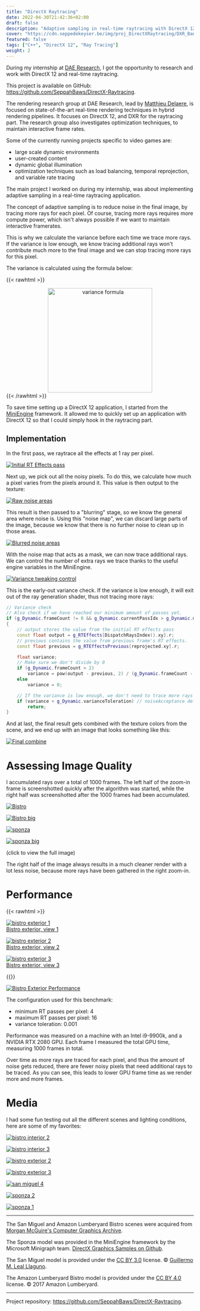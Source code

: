 ```yaml
---
title: "DirectX Raytracing"
date: 2022-04-30T21:42:36+02:00
draft: false
description: "Adaptive sampling in real-time raytracing with DirectX 12 during my internship at DAE Research."
cover: "https://cdn.seppedekeyser.be/img/proj_DirectXRaytracing/DXR_Banner.png"
featured: false
tags: ["C++", "DirectX 12", "Ray Tracing"]
weight: 2
---
```


During my internship at [DAE Research](https://digitalartsandentertainment.be/page/133/Research), I got the opportunity to research and work with DirectX 12 and real-time raytracing.

This project is available on GitHub: https://github.com/SeppahBaws/DirectX-Raytracing.

The rendering research group at DAE Research, lead by [Matthieu Delaere](http://www.matthieudelaere.com), is focused on state-of-the-art real-time rendering techniques in hybrid rendering pipelines. It focuses on DirectX 12, and DXR for the raytracing part.
The research group also investigates optimization techniques, to maintain interactive frame rates.

Some of the currently running projects specific to video games are:

- large scale dynamic environments
- user-created content
- dynamic global illumination
- optimization techniques such as load balancing, temporal reprojection, and variable rate tracing

The main project I worked on during my internship, was about implementing adaptive sampling in a real-time raytracing application.

The concept of adaptive sampling is to reduce noise in the final image, by tracing more rays for each pixel. Of course, tracing more rays requires more compute power, which isn't always possible if we want to maintain interactive framerates.

This is why we calculate the variance before each time we trace more rays. If the variance is low enough, we know tracing additional rays won't contribute much more to the final image and we can stop tracing more rays for this pixel.

The variance is calculated using the formula below:

{{< rawhtml >}}

<div style="text-align: center; width: 100%">
    <a href="https://cdn.seppedekeyser.be/img/proj_DirectXRaytracing/adaptive-sampling-variance.png">
        <img src="https://cdn.seppedekeyser.be/img/proj_DirectXRaytracing/adaptive-sampling-variance.png" alt="variance formula" width="280px">
    </a>
</div>
{{< /rawhtml >}}

To save time setting up a DirectX 12 application, I started from the [MiniEngine](https://github.com/microsoft/DirectX-Graphics-Samples/tree/master/MiniEngine) framework. It allowed me to quickly set up an application with DirectX 12 so that I could simply hook in the raytracing part.

## Implementation

In the first pass, we raytrace all the effects at 1 ray per pixel.

[![Initial RT Effects pass](https://cdn.seppedekeyser.be/img/proj_DirectXRaytracing/initial_rteffects_pass.png)](https://cdn.seppedekeyser.be/img/proj_DirectXRaytracing/initial_rteffects_pass.png)

Next up, we pick out all the noisy pixels. To do this, we calculate how much a pixel varies from the pixels around it. This value is then output to the texture:

[![Raw noise areas](https://cdn.seppedekeyser.be/img/proj_DirectXRaytracing/noise_map_raw.png)](https://cdn.seppedekeyser.be/img/proj_DirectXRaytracing/noise_map_raw.png)

This result is then passed to a "blurring" stage, so we know the general area where noise is. Using this "noise map", we can discard large parts of the image, because we know that there is no further noise to clean up in those areas.

[![Blurred noise areas](https://cdn.seppedekeyser.be/img/proj_DirectXRaytracing/noise_map_blurred.png)](https://cdn.seppedekeyser.be/img/proj_DirectXRaytracing/noise_map_blurred.png)

With the noise map that acts as a mask, we can now trace additional rays. We can control the number of extra rays we trace thanks to the useful engine variables in the MiniEngine.

[![Variance tweaking control](https://cdn.seppedekeyser.be/img/proj_DirectXRaytracing/variance-control.png)](https://cdn.seppedekeyser.be/img/proj_DirectXRaytracing/variance-control.png)

This is the early-out variance check. If the variance is low enough, it will exit out of the ray generation shader, thus not tracing more rays:

```cpp
// Variance check
// Also check if we have reached our minimum amount of passes yet.
if (g_Dynamic.frameCount != 0 && g_Dynamic.currentPassIdx > g_Dynamic.minimumPassCount)
{
    // output stores the value from the initial RT effects pass
    const float output = g_RTEffects[DispatchRaysIndex().xy].r;
    // previous contains the value from previous frame's RT effects.
    const float previous = g_RTEffectsPrevious[reprojected.xy].r;

    float variance;
    // Make sure we don't divide by 0
    if (g_Dynamic.frameCount > 2)
        variance = pow(output - previous, 2) / (g_Dynamic.frameCount - 1);
    else
        variance = 0;

    // If the variance is low enough, we don't need to trace more rays
    if (variance < g_Dynamic.varianceToleration) // noiseAcceptance defaulted to 0.001f
        return;
}
```

And at last, the final result gets combined with the texture colors from the scene, and we end up with an image that looks something like this:

[![Final combine](https://cdn.seppedekeyser.be/img/proj_DirectXRaytracing/final_combine.png)](https://cdn.seppedekeyser.be/img/proj_DirectXRaytracing/final_combine.png)

# Assessing Image Quality

I accumulated rays over a total of 1000 frames. The left half of the zoom-in frame is screenshotted quickly after the algorithm was started, while the right half was screenshotted after the 1000 frames had been accumulated.

[![Bistro](https://cdn.seppedekeyser.be/img/proj_DirectXRaytracing/bistro-1-comparison.png)](https://cdn.seppedekeyser.be/img/proj_DirectXRaytracing/bistro-1-comparison.png)

[![Bistro big](https://cdn.seppedekeyser.be/img/proj_DirectXRaytracing/bistro-1-comparison-big.png)](https://cdn.seppedekeyser.be/img/proj_DirectXRaytracing/bistro-1-comparison-big.png)

[![sponza](https://cdn.seppedekeyser.be/img/proj_DirectXRaytracing/sponza-2-comparison.png)](https://cdn.seppedekeyser.be/img/proj_DirectXRaytracing/sponza-2-comparison.png)

[![sponza big](https://cdn.seppedekeyser.be/img/proj_DirectXRaytracing/sponza-2-comparison-big.png)](https://cdn.seppedekeyser.be/img/proj_DirectXRaytracing/sponza-2-comparison-big.png)

(click to view the full image)

The right half of the image always results in a much cleaner render with a lot less noise, because more rays have been gathered in the right zoom-in.

# Performance

{{< rawhtml >}}

<div class="column-layout">
    <a href="https://cdn.seppedekeyser.be/img/internship/bistro-ext-1.png" target="_blank">
        <img src="https://cdn.seppedekeyser.be/img/internship/bistro-ext-1.png" alt="bistro exterior 1"/>
        <p style="margin-top: 0">Bistro exterior, view 1</p>
    </a>
    <a href="https://cdn.seppedekeyser.be/img/internship/bistro-ext-2.png" target="_blank">
        <img src="https://cdn.seppedekeyser.be/img/internship/bistro-ext-2.png" alt="bistro exterior 2"/>
        <p style="margin-top: 0">Bistro exterior, view 2</p>
    </a>
    <a href="https://cdn.seppedekeyser.be/img/internship/bistro-ext-3.png" target="_blank">
        <img src="https://cdn.seppedekeyser.be/img/internship/bistro-ext-3.png" alt="bistro exterior 3"/>
        <p style="margin-top: 0">Bistro exterior, view 3</p>
    </a>
</div>
{{</ rawhtml >}}

[![Bistro Exterior Performance](https://cdn.seppedekeyser.be/img/proj_DirectXRaytracing/bistro-ext-performance.png)](https://cdn.seppedekeyser.be/img/proj_DirectXRaytracing/bistro-ext-performance.png)

The configuration used for this benchmark:

- minimum RT passes per pixel: 4
- maximum RT passes per pixel: 16
- variance toleration: 0.001

Performance was measured on a machine with an Intel i9-9900k, and a NVIDIA RTX 2080 GPU.
Each frame I measured the total GPU time, measuring 1000 frames in total.

Over time as more rays are traced for each pixel, and thus the amount of noise gets reduced, there are fewer noisy pixels that need additional rays to be traced. As you can see, this leads to lower GPU frame time as we render more and more frames.

# Media

I had some fun testing out all the different scenes and lighting conditions, here are some of my favorites:

[![bistro interior 2](https://cdn.seppedekeyser.be/img/internship/bistro-int-2.png)](https://cdn.seppedekeyser.be/img/internship/bistro-int-2.png)

[![bistro interior 3](https://cdn.seppedekeyser.be/img/internship/bistro-int-3.png)](https://cdn.seppedekeyser.be/img/internship/bistro-int-3.png)

[![bistro exterior 2](https://cdn.seppedekeyser.be/img/internship/bistro-ext-2.png)](https://cdn.seppedekeyser.be/img/internship/bistro-ext-2.png)

[![bistro exterior 3](https://cdn.seppedekeyser.be/img/internship/bistro-ext-3.png)](https://cdn.seppedekeyser.be/img/internship/bistro-ext-3.png)

[![san miguel 4](https://cdn.seppedekeyser.be/img/internship/san-miguel-4.png)](https://cdn.seppedekeyser.be/img/internship/san-miguel-4.png)

[![sponza 2](https://cdn.seppedekeyser.be/img/internship/sponza-2.png)](https://cdn.seppedekeyser.be/img/internship/sponza-2.png)

[![sponza 1](https://cdn.seppedekeyser.be/img/internship/sponza-1.png)](https://cdn.seppedekeyser.be/img/internship/sponza-1.png)

---

The San Miguel and Amazon Lumberyard Bistro scenes were acquired from [Morgan McGuire's Computer Graphics Archive](https://casual-effects.com/data).

The Sponza model was provided in the MiniEngine framework by the Microsoft Minigraph team. [DirectX Graphics Samples on Github](https://github.com/microsoft/DirectX-Graphics-Samples).

The San Miguel model is provided under the [CC BY 3.0](https://creativecommons.org/licenses/by/3.0/) license. © [Guillermo M. Leal Llaguno](https://www.evvisual.com/).

The Amazon Lumberyard Bistro model is provided under the [CC BY 4.0](https://creativecommons.org/licenses/by/4.0/) license. © 2017 Amazon Lumberyard.

---

Project repository: https://github.com/SeppahBaws/DirectX-Raytracing.
